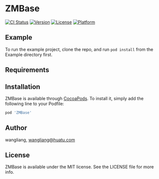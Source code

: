 # ZMBase

[![CI Status](https://img.shields.io/travis/wangliang/ZMBase.svg?style=flat)](https://travis-ci.org/wangliang/ZMBase)
[![Version](https://img.shields.io/cocoapods/v/ZMBase.svg?style=flat)](https://cocoapods.org/pods/ZMBase)
[![License](https://img.shields.io/cocoapods/l/ZMBase.svg?style=flat)](https://cocoapods.org/pods/ZMBase)
[![Platform](https://img.shields.io/cocoapods/p/ZMBase.svg?style=flat)](https://cocoapods.org/pods/ZMBase)

## Example

To run the example project, clone the repo, and run `pod install` from the Example directory first.

## Requirements

## Installation

ZMBase is available through [CocoaPods](https://cocoapods.org). To install
it, simply add the following line to your Podfile:

```ruby
pod 'ZMBase'
```

## Author

wangliang, wangliang@huatu.com

## License

ZMBase is available under the MIT license. See the LICENSE file for more info.

